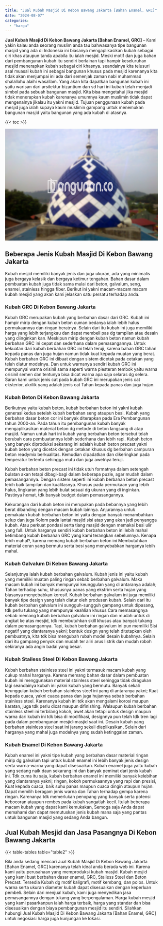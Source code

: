 ```yaml
---
title: "Jual Kubah Masjid Di Kebon Bawang Jakarta [Bahan Enamel, GRC]"
date: "2024-08-07"
categories: 
  - "harga"
---
```


**Jual Kubah Masjid Di Kebon Bawang Jakarta \[Bahan Enamel, GRC\]** – Kami yakin kalau anda seorang muslim anda tau bahwasanya tipe bangunan masjid yang ada di Indonesia ini biasanya mengaplikasikan kubah sebagai ciri khas ataupun tanda apabila itu ialah mesjid. Meski motif dan juga bahan dari pembangunan kubah itu sendiri berlainan tapi hampir keseluruhan mesjid menerapkan kubah sebagai ciri khasnya. seandainya kita telusuri asal muasal kubah ini sebagai bangunan khusus pada mesjid karenanya kita tidak akan menjumpai ini ada dari semenjak zaman nabi muhammad shalallohu alaihi wasallam. Yang akan kita dapatkan bangunan kubah ini yaitu warisan dari arsitektur bizantium dan sd hari ini kubah telah menjadi simbol pada sebuah bangunan masjid. Kita bisa mengetahui jika mesjid tidak menerapkan kubah karenanya umumnya kaum muslimin tidak dapat mengenalnya jikalau itu yakni mesjid. Tujuan penggunaan kubah pada mesjid juga ialah supaya kaum muslimin gampang untuk menemukan bangunan masjid yaitu bangunan yang ada kubah di atasnya.

{{< toc >}}

![Jual Kubah Masjid Di Kebon Bawang Jakarta [Bahan Enamel, GRC]](/images/jual-kubah-masjid-31.png)

## Beberapa Jenis Kubah Masjid Di Kebon Bawang Jakarta

Kubah mesjid memiliki banyak jenis dan juga ukuran, ada yang minimalis juga bergaya kelasik dan bergaya ketimur tengahan. Bahan dasar dalam pembuatan kubah juga tidak sama mulai dari beton, galvalum, seng, enamel, stainless hingga fiber. Berikut ini yakni macam-macam macam kubah mesjid yang akan kami jelaskan satu persatu terhadap anda.

### Kubah GRC Di Kebon Bawang Jakarta

Kubah GRC merupakan kubah yang berbahan dasar dari GRC. Kubah ini hampir mirip dengan kubah beton cuman bedanya ialah lebih halus permukaannya dan ringan beratnya. Selain dari itu kubah ini juga memiliki harga yang lebih terjangkau dan dapat membeli pas dg tampilan atau desain yang diinginkan kan. Meskipun mirip dengan kubah beton namun kubah berbahan GRC ini cepat dan sederhana dalam pemasangannya. Untuk kekuatan dari kubah berbahan GRC ini telah teruji, karena bahan GRC tahan kepada panas dan juga hujan namun tidak kuat kepada muatan yang berat. Kubah berbahan GRC ini dibuat dengan sistem dicetak pada cetakan yang telah diatur modelnya. Dan untuk warnanya sendiri kubah GRC ini mempunyai warna orisinil sama seperti warna plesteran tembok yaitu warna orisinil semen dan tentunya bisa dicat warna apa saja selaras dg selera. Saran kami untuk jenis cat pada kubah GRC ini merupakan jenis cat eksterior, akrilik yang adalah jenis cat Tahan kepada panas dan juga hujan.

### Kubah Beton Di Kebon Bawang Jakarta

Berikutnya yaitu kubah beton, kubah berbahan beton ini yakni kubah generasi kedua setelah kubah berbahan seng ataupun besi. Kubah yang berbahan dasar beton cor ini banyak diterapkan pada Era Pembangunan tahun 2000-an. Pada tahun itu pembangunan kubah banyak mengaplikasikan material beton dg metode di beton langsung di atap masjid. Namun untuk hari ini kubah yang berbahan beton tersebut telah berubah cara pembuatannya lebih sederhana dan lebih rapi. Kubah beton yang banyak diproduksi sekarang ini adalah kubah beton precast yakni kubah beton yang dicetak dengan cetakan khusus dg berbahan campuran beton readymix berkualitas. Kemudian dipadatkan dan dikeringkan pada temperatur tertentu sehingga mutu dan juga awetnya teruji.

Kubah berbahan beton precast ini tidak utuh formatnya dalam setengah bulatan akan tetapi dibagi-bagi dalam beberapa puzle, agar mudah dalam pemasangannya. Dengan sistem seperti ini kubah berbahan beton precast lebih baik tampilan dan kualitasnya. Khusus pada permukaan yang lebih halus, lingkaran yang lebih bulat sesuai dg ukuran yang di inginkan. Pastinya hemat, tdk banyak budget dalam pemasangannya.

Kekurangan dari kubah beton ini merupakan pada bebannya yang lebih berat dibanding dengan macam kubah lainnya. Anjurannya untuk pemakaian kubah berbahan beton ini yaitu dengan banyak menambahkan selup dan juga Kolom pada lantai masjid sisi atap yang akan jadi penyangga kubah. Atau perkuat pondasi serta tiang masjid dengan memakai besi ulir yang full. Untuk harganya sendiri kubah berbahan beton ini lebih mahal ketimbang kubah berbahan GRC yang kami terangkan sebelumnya. Kenapa lebih mahal?, karena memang kubah berbahan beton ini Membutuhkan material coran yang bermutu serta besi yang menyebabkan harganya lebih mahal.

### Kubah Galvalum Di Kebon Bawang Jakarta

Selanjutnya ialah kubah berbahan galvalum. Kubah jenis ini yaitu kubah yang memiliki muatan paling ringan sebab berbahan galvalum. Maka macam kubah ini banyak mempunyai keunggulan yang di antaranya adalah; Tahan terhadap suhu, khususnya panas yang ekstrim serta hujan yang biasanya menyebabkan korosif. Kubah berbahan galvalum ini juga memiliki banyak tipe design yang telah diatur oleh produsen kubah. Selain dari itu kubah berbahan galvalum ini sungguh-sungguh gampang untuk dipasang, tdk perlu tukang yang mempunyai keahlian khusus Cara memasangnya sebab memang kubah berbahan galvalum ini ringan dan mudah untuk di angkat ke atas mesjid, tdk membutuhkan skill khusus atau banyak tukang dalam pemasangannya. Tapi, kubah berbahan galvalum ini pun memiliki Sisi negatif yang diantaranya yakni; bentuk design yang telah ditetapkan oleh pembuatnya, kita tdk bisa mengubah rubah model desain kubahnya. Selain dari itu gampang penyok dan mudah ter aliri arus listrik dan mudah roboh sekiranya ada angin badai yang besar.

### Kubah Stailess Steel Di Kebon Bawang Jakarta

Kubah berbahan stainless steel ini yakni termasuk macam kubah yang cukup mahal harganya. Karena memang bahan dasar dalam pembuatan kubah ini menggunakan material stainless steel sehingga tidak diragukan lagi seandainya kubah ini yakni kubah yang bermutu. Banyak sekali keunggulan kubah berbahan stainless steel ini yang di antaranya yakni; Kuat kepada cuaca, yakni cuaca panas dan juga hujannya sebab berbahan stainless steel. Karenanya kubah ini tdk akan mengalami korosi maupun karatan, juga tdk perlu dicat maupun difinishing. Walaupun kubah berbahan stainless steel ini terbilang kokoh, awet akan tetapi untuk design maupun warna dari kubah ini tdk bisa di modifikasi, designnya pun telah tdk tren lagi pada dalam pembangunan mesjid-masjid saat ini. Desain kubah yang berbahan stainless steel saat ini jarang sekali diaplikasikan, Selain dari harganya yang mahal juga modelnya yang sudah ketinggalan zaman.

### Kubah Enamel Di Kebon Bawang Jakarta

Kubah enamel ini yakni tipe kubah yang berbahan dasar material ringan mirip dg galvalum tapi untuk kubah enamel ini lebih banyak jenis design serta warna-warna yang dapat disesuaikan. Kubah enamel juga yaitu kubah yang sedang naik daun sekarang ini dan banyak peminat dari jenis kubah ini. Tdk cuma itu saja, kubah berbahan enamel ini memiliki banyak kelebihan yang diantaranya yakni; ringan, kokoh permukaannya yang rapi dan presisi, Kuat kepada cuaca, baik suhu panas maupun cuaca dingin ataupun hujan. Dapat memilih beragam jenis warna dan Tahan terhadap gempa karena ringan. Karenanya tdk memerlukan penopang yang banyak serta potensi kebocoran ataupun rembes pada kubah sangatlah kecil. Itulah beberapa macam kubah yang dapat kami kemukakan, Semoga saja Anda dapat memahami dan dapat memutuskan jenis kubah mana saja yang pantas untuk bangunan masjid yang sedang Anda bangun.

## Jual Kubah Mesjid dan Jasa Pasangnya Di Kebon Bawang Jakarta

{{< table-tables table="table2" >}}

Bila anda sedang mencari Jual Kubah Masjid Di Kebon Bawang Jakarta \[Bahan Enamel, GRC\] karenanya telah ideal anda berada web ini. Karena kami yaitu perusahaan yang memproduksi kubah masjid. Kubah mesjid yang kami buat berbahan dasar enamel, GRC, Stailess Steel dan Beton Precast. Tersedia Kubah dg motif kaligrafi, motif kembang, dan polos. Untuk warna serta ukuran diameter kubah dapat disesuaikan dengan keperluan pembeli. Selain dari menjual kubah, kami juga menyedikan jasa pemasangannya dengan tukang yang berpengalaman. Harga kubah mesjid yang kami pasarkanpun ialah harga terbaik, harga yang standar dan bisa disesuaikan dengan biaya pembangunan mesjid itu sendiri. Silahkan hubungi Jual Kubah Masjid Di Kebon Bawang Jakarta \[Bahan Enamel, GRC\] untuk negosiasi harga juga kunjungan ke lokasi.
